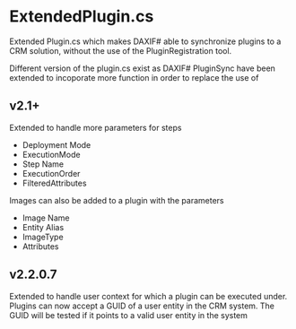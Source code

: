 # ExtendedPlugin.cs


Extended Plugin.cs which makes DAXIF# able to synchronize plugins to a CRM solution, without the use of the PluginRegistration tool.

Different version of the plugin.cs exist as DAXIF# PluginSync have been extended to incoporate more function in order to replace the use of 

## v2.1+

Extended to handle more parameters for steps

 - Deployment Mode 
 - ExecutionMode
 - Step Name
 - ExecutionOrder 
 - FilteredAttributes

Images can also be added to a plugin with the parameters
 - Image Name
 - Entity Alias
 - ImageType
 - Attributes

## v2.2.0.7

Extended to handle user context for which a plugin can be executed under. Plugins can now accept a GUID of a user entity in the CRM system.
The GUID will be tested if it points to a valid user entity in the system
